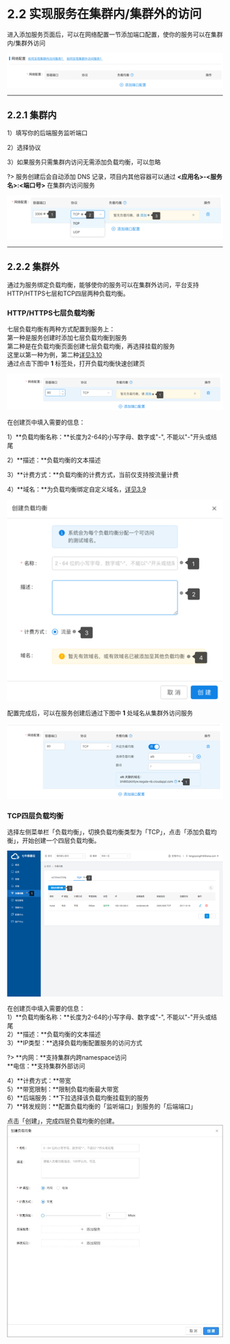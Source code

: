 # 2.2 实现服务在集群内/集群外的访问

进入添加服务页面后，可以在网络配置一节添加端口配置，使你的服务可以在集群内/集群外访问

![](_figures/quick-start/cluster-app-netconfig.png)

***
## 2.2.1 集群内
1）填写你的后端服务监听端口

2）选择协议

3）如果服务只需集群内访问无需添加负载均衡，可以忽略

?> 服务创建后会自动添加 DNS 记录，项目内其他容器可以通过 **<应用名>-<服务名>:<端口号>** 在集群内访问服务

![](_figures/quick-start/cluster-app-inside.png)
***
## 2.2.2 集群外
通过为服务绑定负载均衡，能够使你的服务可以在集群外访问，平台支持HTTP/HTTPS七层和TCP四层两种负载均衡。
### HTTP/HTTPS七层负载均衡
七层负载均衡有两种方式配置到服务上：    
第一种是服务创建时添加七层负载均衡到服务    
第二种是在负载均衡页面创建七层负载均衡，再选择挂载的服务    
这里以第一种为例，第二种[详见3.10](user-guide/load-balance.md)    
通过点击下图中 **1** 标签处，打开负载均衡快速创建页

![](_figures/quick-start/cluster-app-outside-1.png)

在创建页中填入需要的信息：

1）**负载均衡名称：**长度为2-64的小写字母、数字或"-", 不能以"-"开头或结尾

2）**描述：**负载均衡的文本描述

3）**计费方式：**负载均衡的计费方式，当前仅支持按流量计费

4）**域名：**为负载均衡绑定自定义域名，[详见3.9](user-guide/domain.md)

![](_figures/quick-start/cluster-app-outside-2.png)

配置完成后，可以在服务创建后通过下图中 **1** 处域名从集群外访问服务

![](_figures/quick-start/cluster-app-outside-3.png)

### TCP四层负载均衡    
    
选择左侧菜单栏「负载均衡」，切换负载均衡类型为「TCP」，点击「添加负载均衡」，开始创建一个四层负载均衡。

![](_figures/quick-start/cluster-app-balance4-1.png) 
   
在创建页中填入需要的信息：    
1）**负载均衡名称：**长度为2-64的小写字母、数字或"-", 不能以"-"开头或结尾    
2）**描述：**负载均衡的文本描述    
3）**IP类型：**选择负载均衡配置服务的访问方式  
      
?> **内网：**支持集群内跨namespace访问  
   **电信：**支持集群外部访问  
     
4）**计费方式：**带宽    
5）**带宽限制：**限制负载均衡最大带宽    
6）**后端服务：**下拉选择该负载均衡挂载到的服务  
7）**转发规则：**配置负载均衡的「监听端口」到服务的「后端端口」    

点击「创建」，完成四层负载均衡的创建。    
![](_figures/quick-start/cluster-app-balance4-2.png)

